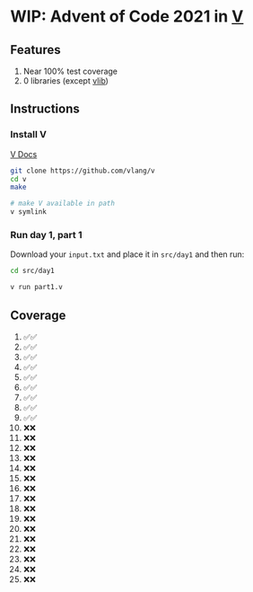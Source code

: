 # WIP: Advent of Code 2021 in [V](https://vlang.io/)

## Features

1. Near 100% test coverage
2. 0 libraries (except [vlib](https://modules.vlang.io/))

## Instructions

### Install V

[V Docs](https://github.com/vlang/v/blob/master/doc/docs.md)

```bash
git clone https://github.com/vlang/v
cd v
make

# make V available in path
v symlink
```

### Run day 1, part 1

Download your `input.txt` and place it in `src/day1` and then run:

```bash
cd src/day1

v run part1.v
```

## Coverage

1. ✅✅
2. ✅✅
3. ✅✅
4. ✅✅
5. ✅✅
6. ✅✅
7. ✅✅
8. ✅✅
9. ✅✅
10. ❌❌
11. ❌❌
12. ❌❌
13. ❌❌
14. ❌❌
15. ❌❌
16. ❌❌
17. ❌❌
18. ❌❌
19. ❌❌
20. ❌❌
21. ❌❌
22. ❌❌
23. ❌❌
24. ❌❌
25. ❌❌

